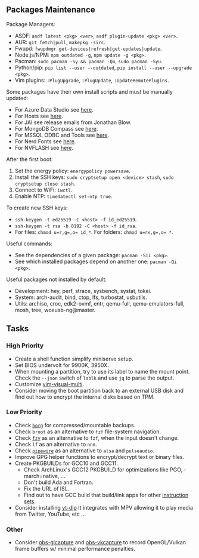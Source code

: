 ## Packages Maintenance

Package Managers:
- ASDF: `asdf latest <pkg> <ver>`, `asdf plugin-update <pkg> <ver>`.
- AUR: `git fetch|pull`, `makepkg -sirc`.
- Fwupd: `fwupdmgr get-devices|refresh|get-updates|update`.
- Node.js/NPM: `npm outdated -g`, `npm update -g <pkg>`.
- Pacman: `sudo pacman -Sy && pacman -Qu`, `sudo pacman -Syu`.
- Python/pip: `pip list --user --outdated`, `pip install --user --upgrade <pkg>`.
- Vim plugins: `:PlugUpgrade`, `:PlugUpdate`, `:UpdateRemotePlugins`.

Some packages have their own install scripts and must be manually updated:
- For Azure Data Studio see [here](https://github.com/microsoft/azuredatastudio/releases).
- For Hosts see [here](https://github.com/stevenblack/hosts).
- For JAI see release emails from Jonathan Blow.
- For MongoDB Compass see [here](https://www.mongodb.com/try/download/compass).
- For MSSQL ODBC and Tools see [here](https://packages.microsoft.com/rhel/8/prod/).
- For Nerd Fonts see [here](https://github.com/ryanoasis/nerd-fonts/releases).
- For NVFLASH see [here](https://www.techpowerup.com/download/nvidia-nvflash/).

After the first boot:
1. Set the energy policy: `energypolicy powersave`.
2. Install the SSH keys: `sudo cryptsetup open <device> stash`, `sudo cryptsetup close stash`.
3. Connect to WiFi: `iwctl`.
4. Enable NTP: `timedatectl set-ntp true`.

To create new SSH keys:
- `ssh-keygen -t ed25519 -C <host> -f id_ed25519`.
- `ssh-keygen -t rsa -b 8192 -C <host> -f id_rsa`.
- For files: `chmod u=r,g=,o= id_*`. For folders: `chmod u=rx,g=,o= *`.

Useful commands:
- See the dependencies of a given package: `pacman -Sii <pkg>`.
- See which installed packages depend on another one: `pacman -Qi <pkg>`.

Useful packages not installed by default:
- Development: hey, perf, strace, sysbench, systat, tokei.
- System: arch-audit, bind, ctop, lfs, turbostat, usbutils.
- Utils: archiso, croc, edk2-ovmf, entr, qemu-full, qemu-emulators-full, mosh,
  tree, woeusb-ng@master.


## Tasks

### High Priority
- Create a shell function simplify miniserve setup.
- Set BIOS undervolt for 9900K, 3950X.
- When mounting a partition, try to use its label to name the mount point.
  Check the `--json` switch of `lsblk` and use `jq` to parse the output.
- Customize [vim-visual-multi](https://github.com/mg979/vim-visual-multi/wiki).
- Consider moving the boot partition back to an external USB disk and
  find out how to encrypt the internal disks based on TPM.

### Low Priority
- Check [`borg`](https://archlinux.org/packages/community/x86_64/borg/)
  for compressed/mountable backups.
- Check `broot` as an alternative to `fzf` file-system navigation.
- Check [`fzy`](https://github.com/jhawthorn/fzy) as an alternative to `fzf`,
  when the input doesn't change.
- Check `lf` as an alternative to `nnn`.
- Check [`pipewire`](https://wiki.archlinux.org/title/PipeWire) as an
  alternative to `alsa` and `pulseaudio`.
- Improve GPG helper functions to encrypt/decrypt text or binary files.
- Create PKGBUILDs for GCC10 and GCC11.
  - Check ArchLinux's GCC12 PKGBUILD for optimizations like PGO, -march=native, ...
  - Don't build Ada and Fortran.
  - Fix the URL of ISL.
  - Find out to have GCC build that build/link apps for other
    [instruction sets](https://archlinux.org/packages/community/x86_64/borg/).
- Consider installing [yt-dlp](https://archlinux.org/packages/community/any/yt-dlp/)
  It integrates with MPV allowing it to play media from Twitter, YouTube, etc ...

### Other
- Consider [obs-glcapture](https://github.com/2xsaiko/obs-glcapture) and
  [obs-vkcapture](https://github.com/nowrep/obs-vkcapture) to record
  OpenGL/Vulkan frame buffers w/ minimal performance penalties.
